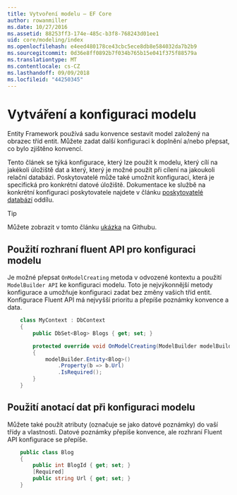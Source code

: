 ```yaml
---
title: Vytvoření modelu – EF Core
author: rowanmiller
ms.date: 10/27/2016
ms.assetid: 88253ff3-174e-485c-b3f8-768243d01ee1
uid: core/modeling/index
ms.openlocfilehash: e4eed480178ce43cbc5ece8db8e584032da7b2b9
ms.sourcegitcommit: 0d36e8ff0892b7f034b765b15e041f375f88579a
ms.translationtype: MT
ms.contentlocale: cs-CZ
ms.lasthandoff: 09/09/2018
ms.locfileid: "44250345"
---
```

# <a name="creating-and-configuring-a-model"></a>Vytváření a konfiguraci modelu

Entity Framework používá sadu konvence sestavit model založený na obrazec tříd entit. Můžete zadat další konfiguraci k doplnění a/nebo přepsat, co bylo zjištěno konvencí.

Tento článek se týká konfigurace, který lze použít k modelu, který cílí na jakékoli úložiště dat a který, který je možné použít při cílení na jakoukoli relační databázi. Poskytovatelé může také umožnit konfiguraci, která je specifická pro konkrétní datové úložiště. Dokumentace ke službě na konkrétní konfiguraci poskytovatele najdete v článku [poskytovatelé databází](../providers/index.md) oddílu.

> [!TIP]  
> Můžete zobrazit v tomto článku [ukázka](https://github.com/aspnet/EntityFramework.Docs/tree/master/samples) na Githubu.

## <a name="use-fluent-api-to-configure-a-model"></a>Použití rozhraní fluent API pro konfiguraci modelu

Je možné přepsat `OnModelCreating` metoda v odvozené kontextu a použití `ModelBuilder API` ke konfiguraci modelu. Toto je nejvýkonnější metody konfigurace a umožňuje konfiguraci zadat bez změny vašich tříd entit. Konfigurace Fluent API má nejvyšší prioritu a přepíše poznámky konvence a data.

<!-- [!code-csharp[Main](samples/core/Modeling/FluentAPI/Samples/Required.cs?range=5-15&highlight=5-10)] -->

``` csharp
    class MyContext : DbContext
    {
        public DbSet<Blog> Blogs { get; set; }

        protected override void OnModelCreating(ModelBuilder modelBuilder)
        {
            modelBuilder.Entity<Blog>()
                .Property(b => b.Url)
                .IsRequired();
        }
    }
```

## <a name="use-data-annotations-to-configure-a-model"></a>Použití anotací dat při konfiguraci modelu

Můžete také použít atributy (označuje se jako datové poznámky) do vaší třídy a vlastnosti. Datové poznámky přepíše konvence, ale rozhraní Fluent API konfigurace se přepíše.

<!-- [!code-csharp[Main](samples/core/Modeling/DataAnnotations/Samples/Required.cs?range=11-16&highlight=4)] -->
``` csharp
    public class Blog
    {
        public int BlogId { get; set; }
        [Required]
        public string Url { get; set; }
    }
```
